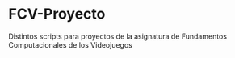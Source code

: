# FCV-Proyecto
Distintos scripts para proyectos de la asignatura de Fundamentos Computacionales de los Videojuegos
